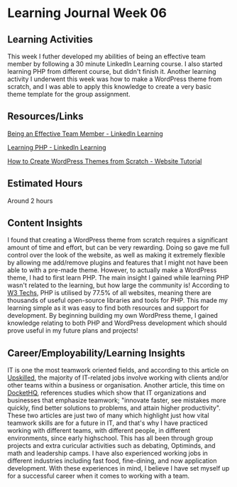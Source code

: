 # Learning Journal Week 06
## Learning Activities
This week I futher developed my abilities of being an effective team member by following a 30 minute LinkedIn Learning course. I also started learning PHP from different course, but didn't finish it. Another learning activity I underwent this week was how to make a WordPress theme from scratch, and I was able to apply this knowledge to create a very basic theme template for the group assignment.

## Resources/Links
[Being an Effective Team Member - LinkedIn Learning](https://www.linkedin.com/learning/being-an-effective-team-member/the-power-of-teams)

[Learning PHP - LinkedIn Learning](https://www.linkedin.com/learning/learning-php-2/welcome?u=2223545)

[How to Create WordPress Themes from Scratch - Website Tutorial](https://blog.templatetoaster.com/create-wordpress-theme-scratch/)

## Estimated Hours
Around 2 hours        

## Content Insights
I found that creating a WordPress theme from scratch requires a significant amount of time and effort, but can be very rewarding. Doing so gave me full control over the look of the website, as well as making it extremely flexible by allowing me add/remove plugins and features that I might not have been able to with a pre-made theme. However, to actually make a WordPress theme, I had to first learn PHP. The main insight I gained while learning PHP wasn't related to the learning, but how large the community is! According to [W3 Techs](https://w3techs.com/technologies/details/pl-php), PHP is utilised by 77.5% of all websites, meaning there are thousands of useful open-source libraries and tools for PHP. This made my learning simple as it was easy to find both resources and support for development. By beginning building my own WordPress theme, I gained knowledge relating to both PHP and WordPress development which should prove useful in my future plans and projects!

## Career/Employability/Learning Insights
IT is one the most teamwork oriented fields, and according to this article on [Upskilled](https://www.upskilled.edu.au/skillstalk/career-paths-for-people-who-enjoy-teamwork), the majority of IT-related jobs involve working with clients and/or other teams within a business or organisation.  Another article, this time on [DocketHQ](https://www.dockethq.com/resources/importance-of-teamwork-in-your-organization/#:~:text=Teamwork%20is%20important%20for%20organizations,problems%2C%20and%20attain%20higher%20productivity.), references studies which show that IT organizations and businesses that emphasize teamwork; "innovate faster, see mistakes more quickly, find better solutions to problems, and attain higher productivity". These two articles are just two of many which highlight just how vital teamwork skills are for a future in IT, and that's why I have practiced working with different teams, with different people, in different environments, since early highschool. This has all been through group projects and extra curicular activities such as debating, Optiminds, and math and leadership camps. I have also experienced working jobs in different industries including fast food, fine-dining, and now application development. With these experiences in mind, I believe I have set myself up for a successful career when it comes to working with a team.